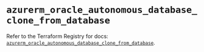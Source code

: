 # `azurerm_oracle_autonomous_database_clone_from_database`

Refer to the Terraform Registry for docs: [`azurerm_oracle_autonomous_database_clone_from_database`](https://registry.terraform.io/providers/hashicorp/azurerm/4.49.0/docs/resources/oracle_autonomous_database_clone_from_database).
